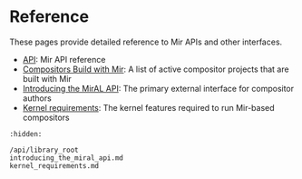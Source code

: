 # Reference
These pages provide detailed reference to Mir APIs and other interfaces.

- [API](/api/library_root): Mir API reference
- [Compositors Build with Mir](./compositors-built-with-mir.md): A list of active compositor projects that are built with Mir
- [Introducing the MirAL API](introducing_the_miral_api.md): The primary external interface for compositor authors
- [Kernel requirements](kernel_requirements.md): The kernel features required to run Mir-based compositors


```{toctree}
:hidden:

/api/library_root
introducing_the_miral_api.md
kernel_requirements.md
```
